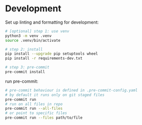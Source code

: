 # Development

Set up linting and formatting for development:
```bash
# [optional] step 1: use venv
python3 -m venv .venv
source .venv/bin/activate

# step 2: install
pip install --upgrade pip setuptools wheel
pip install -r requirements-dev.txt

# step 3: pre-commit
pre-commit install
```

run pre-commit:
```bash
# pre-commit behaviour is defined in .pre-commit-config.yaml
# by default it runs only on git staged files
pre-commit run
# run on all files in repo
pre-commit run --all-files
# or point to specific files
pre-commit run --files path/to/file
```
